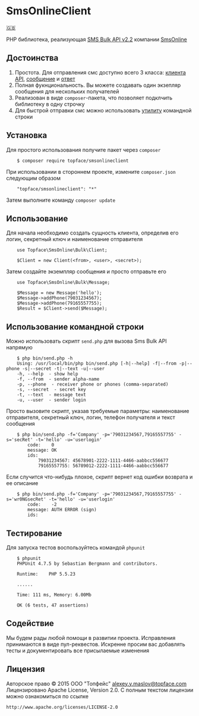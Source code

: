 # SmsOnlineClient 

[🇬🇧](/README.en.md)

PHP библиотека, реализующая [SMS Bulk API v2.2](http://ru.sms-online.com/doc/smsonline_sms_bulk_v2.2_ru.pdf) компании 
 [SmsOnline](sms-online.com)

## Достоинства

1. Простота. Для отправления смс доступно всего 3 класса: [клиента API](/source/Bulk/Client.php), 
 [сообщение](/source/Bulk/Message.php) и [ответ](/source/Bulk/Response.php)
2. Полная фукнциональность. Вы можете создавать один экзепляр сообщения для нескольких получателей  
3. Реализован в виде `composer`-пакета, что позволяет подклчить библиотеку в одну строчку
4. Для быстрой отправки смс можно использовать [утилиту](/bin/send.php) командной строки 

## Установка

Для простого использования получите пакет через `composer`

```
    $ composer require topface/smsonlineclient
```

При использовании в стороннем проекте, измените `composer.json` следующим образом

```
    "topface/smsonlineclient": "*"
```

Затем выполните команду `composer update`

## Использование

Для начала необходимо создать сущность клиента, определив его логин, секретный ключ и наименование отправителя

```
    use Topface\SmsOnline\Bulk\Client;
    
    $Client = new Client(<from>, <user>, <secret>);
```

Затем создайте экземпляр сообщения и просто отправьте его

```
    use Topface\SmsOnline\Bulk\Message;

    $Message = new Message('hello');
    $Message->addPhone(79031234567);
    $Message->addPhone(79165557755);
    $Result = $Client->send($Message);
```

## Использование командной строки

Можно использовать скрипт `send.php` для вызова Sms Bulk API напрямую

```
    $ php bin/send.php -h
    Using: /usr/local/bin/php bin/send.php [-h|--help] -f|--from -p|--phone -s|--secret -t|--text -u|--user
    -h, --help  - show help
    -f, --from  - sender alpha-name
    -p, --phone  - receiver phone or phones (comma-separated)
    -s, --secret  - secret key
    -t, --text  - message text
    -u, --user  - sender login
```

Просто вызовите скрипт, указав требуемые параметры: наименование отправителя, секретный ключ, логин, телефон получателя 
 и текст сообщения

```
    $ php bin/send.php -f='Company' -p='79031234567,79165557755' -s='secRet' -t='hello' -u='userlogin'
        code:    0
        message: OK
        ids:
            79031234567: 45678901-2222-1111-4466-aabbcc556677
            79165557755: 56789012-2222-1111-4466-aabbcc556677
```

Если случится что-нибудь плохое, скрипт вернет код ошибки возврата и ее описание

```
    $ php bin/send.php -f='Company' -p='79031234567,79165557755' -s='wr0NGsecRet' -t='hello' -u='userlogin'
        code:    -2
        message: AUTH ERROR (sign)
        ids:
```

## Тестирование

Для запуска тестов воспользуйтесь командой `phpunit`

```
    $ phpunit
    PHPUnit 4.7.5 by Sebastian Bergmann and contributors.
    
    Runtime:	PHP 5.5.23
    
    ......
    
    Time: 111 ms, Memory: 6.00Mb
    
    OK (6 tests, 47 assertions)
```

## Содействие 

Мы будем рады любой помощи в развитии проекта. 
Исправления принимаются в виде пул-реквестов.
Искренне просим вас добавлять тесты и документировать все присылаемые изменения

## Лицензия

Авторское право © 2015 ООО "Топфейс" <alexey.y.maslov@topface.com>
Лицензировано Apache License, Version 2.0. С полным текстом лицензии 
можно ознакомиться по ссылке

    http://www.apache.org/licenses/LICENSE-2.0
